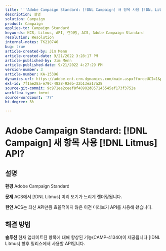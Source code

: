 ```yaml
---
title: '''Adobe Campaign Standard: [!DNL Campaign] 새 항목 사용 [!DNL Litmus] API?'
description: 설명
solution: Campaign
product: Campaign
applies-to: Campaign Standard
keywords: KCS, Litmus, API, 렌더링, ACS, Adobe Campaign Standard
resolution: Resolution
internal-notes: TK210746
bug: true
article-created-by: Jim Menn
article-created-date: 9/21/2022 3:28:17 PM
article-published-by: Jim Menn
article-published-date: 9/21/2022 4:27:29 PM
version-number: 3
article-number: KA-15396
dynamics-url: https://adobe-ent.crm.dynamics.com/main.aspx?forceUCI=1&pagetype=entityrecord&etn=knowledgearticle&id=8c66a603-c239-ed11-9db1-0022480866ad
exl-id: 7f1ae28a-e79c-4828-92eb-32b13ea17a28
source-git-commit: 9c971ee2ceef8f48902d857145545ef173f3752a
workflow-type: tm+mt
source-wordcount: '77'
ht-degree: 3%

---
```


# Adobe Campaign Standard: [!DNL Campaign] 새 항목 사용 [!DNL Litmus] API?

## 설명


<b>환경</b>
Adobe Campaign Standard

<b>문제</b>
ACS에서 [!DNL Litmus] 미리 보기가 느리게 렌더링됩니다.

<b>원인</b>
ACS는 최신 API만큼 효율적이지 않은 이전 미리보기 API를 사용해 왔습니다.


## 해결 방법


<b>솔루션</b>
현재 업데이트된 항목에 대해 향상된 기능(CAMP-41340)이 제공됩니다 [!DNL Litmus] 향후 릴리스에서 사용할 API입니다.
